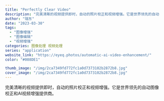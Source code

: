 ```yaml
---
title: "Perfectly Clear Video"
description: "完美清晰的视频提供即时，自动的照片校正和视频增强。它是世界领先的自动图像校正和AI视频增强提供商。"
author: "瑞东"
date: "2023-03-30"
tags:
  - "图像增强"
  - "图像编辑"
  - "视频增强"
categories: 图像处理 视频处理
series: "application"
website_link: "https://eyeq.photos/automatic-ai-video-enhancement/"
color: "#008DE1"

thumb_image: "/img/2ca7349fd772fc1a0d7373102b2872b8.jpg"
cover_image: "/img/2ca7349fd772fc1a0d7373102b2872b8.jpg"
---
```


完美清晰的视频提供即时，自动的照片校正和视频增强。它是世界领先的自动图像校正和AI视频增强提供商。